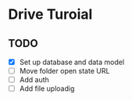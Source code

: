 # Drive Turoial

## TODO

- [x] Set up database and data model 
- [ ] Move folder open state URL 
- [ ] Add auth
- [ ] Add file uploadig 
